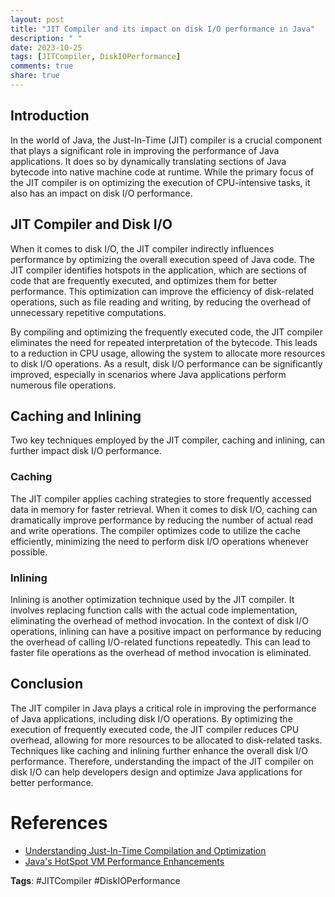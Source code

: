 ```yaml
---
layout: post
title: "JIT Compiler and its impact on disk I/O performance in Java"
description: " "
date: 2023-10-25
tags: [JITCompiler, DiskIOPerformance]
comments: true
share: true
---
```


## Introduction

In the world of Java, the Just-In-Time (JIT) compiler is a crucial component that plays a significant role in improving the performance of Java applications. It does so by dynamically translating sections of Java bytecode into native machine code at runtime. While the primary focus of the JIT compiler is on optimizing the execution of CPU-intensive tasks, it also has an impact on disk I/O performance.

## JIT Compiler and Disk I/O

When it comes to disk I/O, the JIT compiler indirectly influences performance by optimizing the overall execution speed of Java code. The JIT compiler identifies hotspots in the application, which are sections of code that are frequently executed, and optimizes them for better performance. This optimization can improve the efficiency of disk-related operations, such as file reading and writing, by reducing the overhead of unnecessary repetitive computations.

By compiling and optimizing the frequently executed code, the JIT compiler eliminates the need for repeated interpretation of the bytecode. This leads to a reduction in CPU usage, allowing the system to allocate more resources to disk I/O operations. As a result, disk I/O performance can be significantly improved, especially in scenarios where Java applications perform numerous file operations.

## Caching and Inlining

Two key techniques employed by the JIT compiler, caching and inlining, can further impact disk I/O performance.

### Caching

The JIT compiler applies caching strategies to store frequently accessed data in memory for faster retrieval. When it comes to disk I/O, caching can dramatically improve performance by reducing the number of actual read and write operations. The compiler optimizes code to utilize the cache efficiently, minimizing the need to perform disk I/O operations whenever possible.

### Inlining

Inlining is another optimization technique used by the JIT compiler. It involves replacing function calls with the actual code implementation, eliminating the overhead of method invocation. In the context of disk I/O operations, inlining can have a positive impact on performance by reducing the overhead of calling I/O-related functions repeatedly. This can lead to faster file operations as the overhead of method invocation is eliminated.

## Conclusion

The JIT compiler in Java plays a critical role in improving the performance of Java applications, including disk I/O operations. By optimizing the execution of frequently executed code, the JIT compiler reduces CPU overhead, allowing for more resources to be allocated to disk-related tasks. Techniques like caching and inlining further enhance the overall disk I/O performance. Therefore, understanding the impact of the JIT compiler on disk I/O can help developers design and optimize Java applications for better performance.

# References

- [Understanding Just-In-Time Compilation and Optimization](https://www.oracle.com/technical-resources/articles/java/architect-jit-optimizations.html)
- [Java's HotSpot VM Performance Enhancements](https://openjdk.java.net/groups/hotspot/docs/PerformanceEnhancements.html)

**Tags**: #JITCompiler #DiskIOPerformance